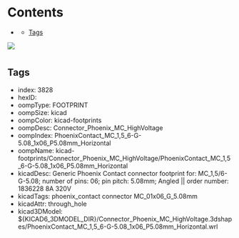



Contents
========

* [](#)
	* [Tags](#tags)
  
![][im]
# 

## Tags

- index: 3828
- hexID: 
- oompType: FOOTPRINT
- oompSize: kicad
- oompColor: kicad-footprints
- oompDesc: Connector_Phoenix_MC_HighVoltage
- oompIndex: PhoenixContact_MC_1,5_6-G-5.08_1x06_P5.08mm_Horizontal
- oompName: kicad-footprints/Connector_Phoenix_MC_HighVoltage/PhoenixContact_MC_1,5_6-G-5.08_1x06_P5.08mm_Horizontal
- kicadDesc: Generic Phoenix Contact connector footprint for: MC_1,5/6-G-5.08; number of pins: 06; pin pitch: 5.08mm; Angled || order number: 1836228 8A 320V
- kicadTags: phoenix_contact connector MC_01x06_G_5.08mm
- kicadAttr: through_hole
- kicad3DModel: ${KICAD6_3DMODEL_DIR}/Connector_Phoenix_MC_HighVoltage.3dshapes/PhoenixContact_MC_1,5_6-G-5.08_1x06_P5.08mm_Horizontal.wrl



[im]: image.png
